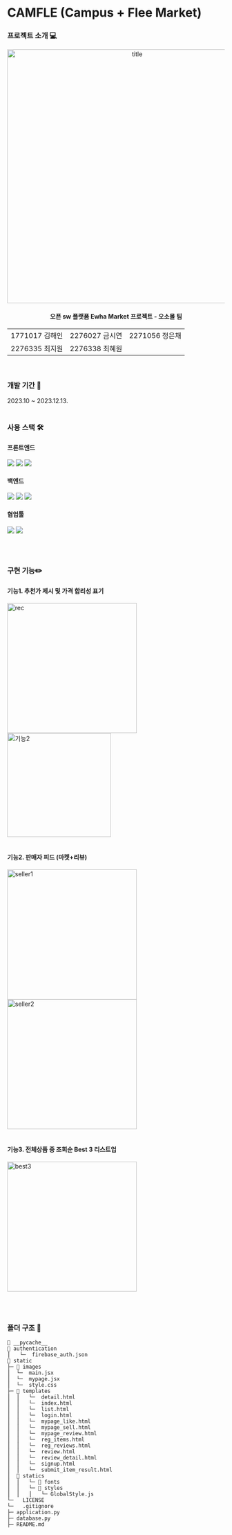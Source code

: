# CAMFLE (Campus + Flee Market)

### 프로젝트 소개 💻
<p align="center">
  <img width="586" alt="title" src="https://github.com/Kim-Greeny/flask_project2023/assets/126451052/d598210c-7330-44e5-a5dd-ae0913addc75"><br/>
  <h4 align="center">오픈 sw 플랫폼 Ewha Market 프로젝트 - 오소몰 팀</h4>
  <table align="center">
    <tr>
      <td>1771017 김해인</td>
      <td>2276027 금시연</td>
      <td>2271056 정은채</td>
    </tr>
    <tr>
      <td>2276335 최지원</td>
      <td>2276338 최혜원</td>
      <td></td>
    </tr>
  </table>
</p>
 <br/>

### 개발 기간 📆
 2023.10 ~ 2023.12.13. 
 <br /><br />
 
### 사용 스택 🛠️
  #### 프론트엔드
  <img src="https://img.shields.io/badge/html5-E34F26?style=for-the-badge&logo=html5&logoColor=white"> <img src="https://img.shields.io/badge/css-1572B6?style=for-the-badge&logo=css3&logoColor=white"> <img src="https://img.shields.io/badge/javascript-F7DF1E?style=for-the-badge&logo=javascript&logoColor=black">

  #### 백엔드
  <img src="https://img.shields.io/badge/firebase-FFCA28?style=for-the-badge&logo=firebase&logoColor=white"> <img src="https://img.shields.io/badge/python-3776AB?style=for-the-badge&logo=python&logoColor=white"> <img src="https://img.shields.io/badge/flask-000000?style=for-the-badge&logo=flask&logoColor=white"> 

  #### 협업툴
  <img src="https://img.shields.io/badge/github-181717?style=for-the-badge&logo=github&logoColor=white"> <img src="https://img.shields.io/badge/git-F05032?style=for-the-badge&logo=git&logoColor=white">
  
 <br /><br />

### 구현 기능✏️
#### 기능1. 추천가 제시 및 가격 합리성 표기
<img width="300" alt="rec" src="https://github.com/Kim-Greeny/flask_project2023/assets/126451052/4ab3e0dc-d508-4c87-89e9-2a7eb3049b77">
<img width="240" alt="기능2" src="https://github.com/Kim-Greeny/flask_project2023/assets/126451052/2cb0bfcc-c551-403f-89cc-53229a92bf76">
<br/><br/>

#### 기능2. 판매자 피드 (마켓+리뷰)
<img width="300" alt="seller1" src="https://github.com/Kim-Greeny/flask_project2023/assets/126451052/ec73b632-17ff-489f-8910-ea0cfc7d6e8c"> <img width="300" alt="seller2" src="https://github.com/Kim-Greeny/flask_project2023/assets/126451052/8854b913-a0d0-4ba9-ba7e-a69127fc3b18">
<br/><br/>

#### 기능3. 전체상품 중 조회순 Best 3 리스트업 <br/>
<img width="300" alt="best3" src="https://github.com/Kim-Greeny/flask_project2023/assets/126451052/6d2ef865-44df-497d-bd17-4f71fc0f7a15">

<br/><br/>

### 폴더 구조 📂
```
📂 __pycache__
📂 authentication
⎪   └─  firebase_auth.json
📂 static
├─ 📂 images
⎪  └─  main.jsx
⎪  └─  mypage.jsx
⎪  └─  style.css
├─ 📂 templates
⎪  ⎪   └─  detail.html
⎪  ⎪   └─  index.html
⎪  ⎪   └─  list.html
⎪  ⎪   └─  login.html
⎪  ⎪   └─  mypage_like.html
⎪  ⎪   └─  mypage_sell.html
⎪  ⎪   └─  mypage_review.html
⎪  ⎪   └─  reg_items.html
⎪  ⎪   └─  reg_reviews.html
⎪  ⎪   └─  review.html
⎪  ⎪   └─  review_detail.html
⎪  ⎪   └─  signup.html
⎪  ⎪   └─  submit_item_result.html
⎪  📂 statics 
⎪  ⎪   └─ 📂 fonts
⎪  ⎪   └─ 📂 styles          
⎪  ⎪   ⎪   └─ GlobalStyle.js
└─   LICENSE               
└─   .gitignore
├─ application.py
├─ database.py
├─ README.md
```


 
